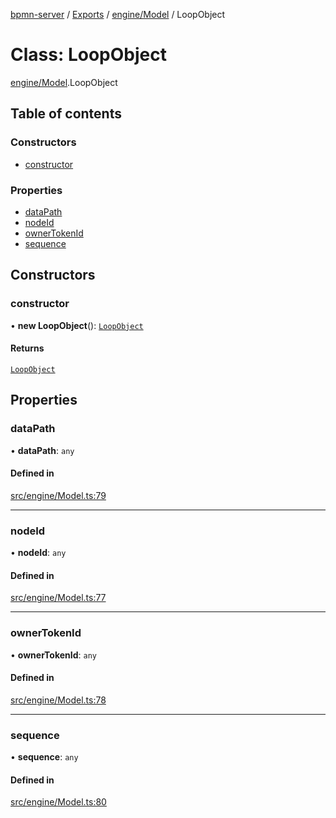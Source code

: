 [bpmn-server](../README.md) / [Exports](../modules.md) / [engine/Model](../modules/engine_Model.md) / LoopObject

# Class: LoopObject

[engine/Model](../modules/engine_Model.md).LoopObject

## Table of contents

### Constructors

- [constructor](engine_Model.LoopObject.md#constructor)

### Properties

- [dataPath](engine_Model.LoopObject.md#datapath)
- [nodeId](engine_Model.LoopObject.md#nodeid)
- [ownerTokenId](engine_Model.LoopObject.md#ownertokenid)
- [sequence](engine_Model.LoopObject.md#sequence)

## Constructors

### constructor

• **new LoopObject**(): [`LoopObject`](engine_Model.LoopObject.md)

#### Returns

[`LoopObject`](engine_Model.LoopObject.md)

## Properties

### dataPath

• **dataPath**: `any`

#### Defined in

[src/engine/Model.ts:79](https://github.com/linonetwo/bpmn-server/blob/02da6f2/src/engine/Model.ts#L79)

___

### nodeId

• **nodeId**: `any`

#### Defined in

[src/engine/Model.ts:77](https://github.com/linonetwo/bpmn-server/blob/02da6f2/src/engine/Model.ts#L77)

___

### ownerTokenId

• **ownerTokenId**: `any`

#### Defined in

[src/engine/Model.ts:78](https://github.com/linonetwo/bpmn-server/blob/02da6f2/src/engine/Model.ts#L78)

___

### sequence

• **sequence**: `any`

#### Defined in

[src/engine/Model.ts:80](https://github.com/linonetwo/bpmn-server/blob/02da6f2/src/engine/Model.ts#L80)
